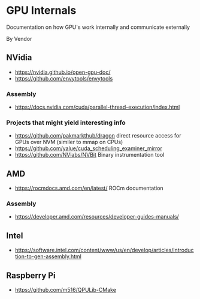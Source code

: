 # GPU Internals
Documentation on how GPU's work internally and communicate externally

By Vendor
## NVidia
* https://nvidia.github.io/open-gpu-doc/
* https://github.com/envytools/envytools

### Assembly
* https://docs.nvidia.com/cuda/parallel-thread-execution/index.html

### Projects that might yield interesting info
* https://github.com/pakmarkthub/dragon direct resource access for GPUs over NVM (similer to mmap on CPUs)
* https://github.com/yalue/cuda_scheduling_examiner_mirror
* https://github.com/NVlabs/NVBit Binary instrumentation tool

## AMD
* https://rocmdocs.amd.com/en/latest/  ROCm documentation
### Assembly
* https://developer.amd.com/resources/developer-guides-manuals/

## Intel
* https://software.intel.com/content/www/us/en/develop/articles/introduction-to-gen-assembly.html

## Raspberry Pi
* https://github.com/m516/QPULib-CMake

